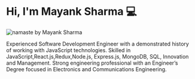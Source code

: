 # Hi, I'm Mayank Sharma 💻

<img src="https://spark.adobe.com/post/jux27IkfuCpgz/" alt="namaste by Mayank Sharma">

Experienced Software Development Engineer with a demonstrated history of working with JavaScript technologies. Skilled in JavaScript,React.js,Redux,Node.js, Express.js, MongoDB, SQL, Innovation and Management. Strong engineering professional with an Engineer’s Degree focused in Electronics and Communications Engineering. 
